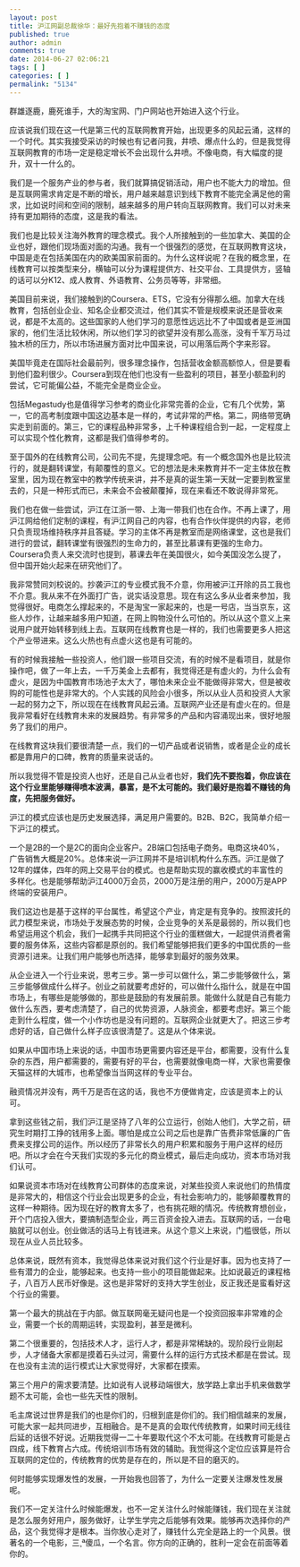 ```yaml
---
layout: post
title: 沪江网副总裁徐华：最好先抱着不赚钱的态度
published: true
author: admin
comments: true
date: 2014-06-27 02:06:21
tags: [ ]
categories: [ ]
permalink: "5134"
---
```

群雄逐鹿，鹿死谁手，大的淘宝网、门户网站也开始进入这个行业。

应该说我们现在这一代是第三代的互联网教育开始，出现更多的风起云涌，这样的一个时代。其实我接受采访的时候也有记者问我，井喷、爆点什么的，但是我觉得互联网教育的市场一定是稳定增长不会出现什么井喷。不像电商，有大幅度的提升，双十一什么的。

我们是一个服务产业的参与者，我们就算搞促销活动，用户也不能大力的增加。但是互联网需求肯定是不断的增长，用户越来越意识到线下教育不能完全满足他的需求，比如说时间和空间的限制，越来越多的用户转向互联网教育。我们可以对未来持有更加期待的态度，这是我的看法。

我们也是比较关注海外教育的理念模式。我个人所接触到的一些加拿大、美国的企业也好，跟他们现场面对面的沟通。我有一个很强烈的感觉，在互联网教育这块，中国是走在包括美国在内的欧美国家前面的。为什么这样说呢？在我的概念里，在线教育可以按类型来分，横轴可以分为课程提供方、社交平台、工具提供方，竖轴的话可以分K12、成人教育、外语教育、公务员等等，非常细。

美国目前来说，我们接触到的Coursera、ETS，它没有分得那么细。加拿大在线教育，包括创业企业、知名企业都交流过，他们其实不管是规模来说还是营收来说，都是不太高的。这些国家的人他们学习的意愿性远远比不了中国或者是亚洲国家的，他们生活比较休闲，所以他们学习的欲望并没有那么高涨，没有千军万马过独木桥的压力，所以市场进展方面对比中国来说，可以用落后两个字来形容。

美国毕竟走在国际社会最前列，很多理念操作，包括营收金额高额惊人，但是要看到他们盈利很少。Coursera到现在他们也没有一些盈利的项目，甚至小额盈利的尝试，它可能偏公益，不能完全是商业企业。

包括Megastudy也是值得学习参考的商业化非常完善的企业，它有几个优势，第一，它的高考制度跟中国这边基本是一样的，考试非常的严格。第二，网络带宽确实走到前面的。第三，它的课程品种非常多，上千种课程组合到一起，一定程度上可以实现个性化教育，这都是我们值得参考的。

至于国外的在线教育公司，公司先不提，先提理念吧。有一个概念国外也是比较流行的，就是翻转课堂，有颠覆性的意义。它的想法是未来教育并不一定主体放在教室里，因为现在教室中的教学传统来讲，并不是真的诞生第一天就一定要到教室里去的，只是一种形式而已，未来会不会被颠覆掉，现在来看还不敢说得非常死。

我们也在做一些尝试，沪江在江浙一带、上海一带我们也在合作。不再上课了，用沪江网给他们定制的课程，有沪江网自己的内容，也有合作伙伴提供的内容，老师只负责现场维持秩序并且答疑。学习的主体不再是教室而是网络课堂，这也是我们进行的尝试，翻转课堂有很强烈的生命力的，甚至比慕课有更强的生命力。Coursera负责人来交流时也提到，慕课去年在美国很火，如今美国没怎么提了，但中国开始火起来在研究他们了。

我非常赞同刘校说的。抄袭沪江的专业模式我不介意，你用被沪江开除的员工我也不介意。我从来不在外面打广告，说实话没意思。现在有这么多从业者来参加，我觉得很好。电商怎么撑起来的，不是淘宝一家起来的，也是一号店，当当京东，这些人炒作，让越来越多用户知道，在网上购物没什么可怕的。所以从这个意义上来说用户就开始转移到线上去。互联网在线教育也是一样的，我们也需要更多人把这个产业带进来。这么火热也有点虚火这也是有可能的。

有的时候我接触一些投资人，他们跟一些项目交流，有的时候不是看项目，就是你操作吧，做了一年上去，一千万美金上去都有，我觉得还是有虚火的，为什么会有虚火，是因为中国教育市场池子太大了，哪怕未来企业不能做得非常大，但是被收购的可能性也是非常大的。个人实践的风险会小很多，所以从业人员和投资人大家一起的努力之下，所以现在在线教育风起云涌。互联网产业还是有虚火在的。但是我非常看好在线教育未来的发展趋势。有非常多的产品和内容涌现出来，很好地服务了我们的用户。

在线教育这块我们要很清楚一点，我们的一切产品或者说销售，或者是企业的成长都是靠用户的口碑，教育的质量来说话的。

所以我觉得不管是投资人也好，还是自己从业者也好，**我们先不要抱着，你应该在这个行业里能够赚得喷本波满，暴富，是不太可能的。我们最好是抱着不赚钱的角度，先把服务做好。**

沪江的模式应该也是历史发展选择，满足用户需要的。B2B、B2C，我简单介绍一下沪江的模式。

一个是2B的一个是2C的面向企业客户。2B端口包括电子商务。电商这块40%，广告销售大概是20%。总体来说一沪江网并不是培训机构什么东西。沪江是做了12年的媒体，四年的网上交易平台的模式。也是帮助实现的赢收模式的丰富性的多样化。也是能够帮助沪江4000万会员，2000万是注册的用户，2000万是APP终端的安装用户。

我们这边也是基于这样的平台属性，希望这个产业，肯定是有竞争的。按照波托的武力模型来说，市场处于发展态势的时候，企业竞争的关系是最弱的，所以我们也希望运用这个机会，我们一起携手共同把这个行业的蛋糕做大，一起提供消费者需要的服务体系，这些内容都是原创的。我们希望能够把我们更多的中国优质的一些资源引进来。让我们用户能够也所选择，能够拿到最好的服务效果。

从企业进入一个行业来说，思考三步。第一步可以做什么，第二步能够做什么，第三步能够做成什么样子。创业之前就要考虑好的，可以做什么指什么，就是在中国市场上，有哪些是能够做的，那些是鼓励的有发展前景。能做什么就是自己有能力做什么东西，要考虑清楚了，自己的优势资源，人脉资金，都要考虑好。第三个能走到什么程度，做一个小作坊也是没有问题的。互联网企业就更大了。把这三步考虑好的话，自己做什么样子应该很清楚了。这是从个体来说。

如果从中国市场上来说的话，中国市场更需要内容还是平台，都需要，没有什么复杂的东西，用户都需要的，需要有好的平台，也需要就像电商一样，大家也需要像天猫这样的大城市，也希望像当当网这样的专业平台。

融资情况并没有，两千万是否在这的话，我也不方便做肯定，应该是资本上的认可。

拿到这些钱之前，我们沪江是坚持了八年的公立运行，创始人他们，大学之前，研究生时期打工挣的钱用多上面。哪怕是成立公司之后也是靠广告费非常低廉的广告费来支撑公司的运作。所以经历了非常长久的用户积累和服务于用户这样的经历吧。所以才会在今天我们实现的多元化的商业模式，最后走向成功，资本市场对我们认可。

如果说资本市场对在线教育公司群体的态度来说，对某些投资人来说他们的热情度是非常大的，相信这个行业会出现更多的企业，有社会影响力的，能够颠覆教育的这样一种期待。因为现在好的教育太多了，也有挑花眼的情况。传统教育想创业，开个门店投入很大，要搞制造型企业，两三百资金投入进去。互联网的话，一台电脑就可以创业。创业做活的话马上有钱进来。从这个意义上来说，门槛很低，所以现在从业人员比较多。

总体来说，既然有资本，我觉得总体来说对我们这个行业是好事。因为也支持了一些有潜力的企业，能够起来。也支持一些小的项目能做起来。比如说最近的课程格子，八百万人民币好像是。这也是非常好的支持大学生创业，反正我还是蛮看好这个行业的需要。

第一个最大的挑战在于内部。做互联网毫无疑问也是一个投资回报率非常难的企业，需要一个长的周期运转，实现盈利，甚至是微利。

第二个很重要的，包括技术人才，运行人才，都是非常稀缺的。现阶段行业刚起步，人才储备大家都是摸着石头过河，需要什么样的运行方式技术都是在尝试。现在也没有主流的运行模式让大家觉得好，大家都在摸索。

第三个用户的需求要清楚。比如说有人说移动端很大，放学路上拿出手机来做数学题不太可能，会也一些先天性的限制。

毛主席说过世界是我们的也是你们的，归根到底是你们的。我们相信越来的发展，可能大家一起共同进步，互相融合。是不是真的会取代传统教育，如果时间无线往后延的话很不好说。近期我觉得一二十年要取代这个不太可能。在线教育可能是占四成，线下教育占六成。传统培训市场有效的辅助。我觉得这个定位应该算是符合互联网的定位的，传统教育的优势是存在的，所以是不目的磨灭的。

何时能够实现爆发性的发展，一开始我也回答了，为什么一定要关注爆发性发展呢。

我们不一定关注什么时候能爆发，也不一定关注什么时候能赚钱，我们现在关注就是怎么服务好用户，服务做好，让学生学完之后能够有效果。能够再次选择你的产品，这个我觉得才是根本。当你放心走对了，赚钱什么完全是路上的一个风景。很著名的一个电影，三¸ª傻瓜，一个名言。你方向的正确的，胜利一定会在前面等着你的。